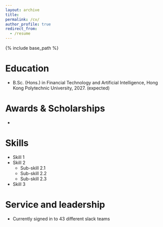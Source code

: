 ```yaml
---
layout: archive
title: 
permalink: /cv/
author_profile: true
redirect_from:
  - /resume
---
```


{% include base_path %}

Education
======
* B.Sc. (Hons.) in Financial Technology and Artificial Intelligence, Hong Kong Polytechnic University, 2027. (expected)

Awards & Scholarships
======
*

Skills
======
* Skill 1
* Skill 2
  * Sub-skill 2.1
  * Sub-skill 2.2
  * Sub-skill 2.3
* Skill 3

  
Service and leadership
======
* Currently signed in to 43 different slack teams
